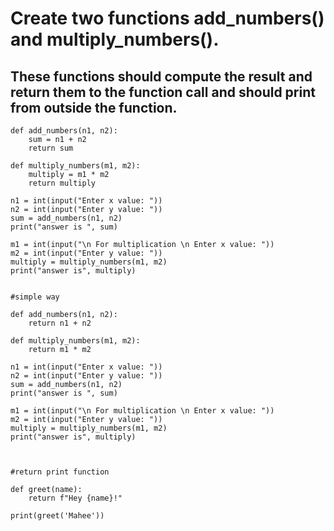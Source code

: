 # Create two functions add_numbers() and multiply_numbers(). 
## These functions should compute the result and return them to the function call and should print from outside the function.
```
def add_numbers(n1, n2):
    sum = n1 + n2
    return sum
    
def multiply_numbers(m1, m2):
    multiply = m1 * m2
    return multiply
    
n1 = int(input("Enter x value: "))
n2 = int(input("Enter y value: "))
sum = add_numbers(n1, n2)
print("answer is ", sum)

m1 = int(input("\n For multiplication \n Enter x value: "))
m2 = int(input("Enter y value: "))
multiply = multiply_numbers(m1, m2)
print("answer is", multiply)
    
    
#simple way

def add_numbers(n1, n2):
    return n1 + n2
    
def multiply_numbers(m1, m2):
    return m1 * m2
    
n1 = int(input("Enter x value: "))
n2 = int(input("Enter y value: "))
sum = add_numbers(n1, n2)
print("answer is ", sum)

m1 = int(input("\n For multiplication \n Enter x value: "))
m2 = int(input("Enter y value: "))
multiply = multiply_numbers(m1, m2)
print("answer is", multiply)
    


#return print function

def greet(name):
    return f"Hey {name}!"

print(greet('Mahee'))

 
